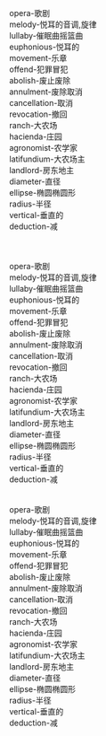 opera-歌剧<br>
melody-悦耳的音调,旋律<br>
lullaby-催眠曲摇篮曲<br>
euphonious-悦耳的<br>
movement-乐章<br>
offend-犯罪冒犯<br>
abolish-废止废除<br>
annulment-废除取消<br>
cancellation-取消<br>
revocation-撤回<br>
ranch-大农场<br>
hacienda-庄园<br>
agronomist-农学家<br>
latifundium-大农场主<br>
landlord-房东地主<br>
diameter-直径<br>
ellipse-椭圆椭圆形<br>
radius-半径<br>
vertical-垂直的<br>
deduction-减<br>
<br>
<br>
<br>
opera-歌剧<br>
melody-悦耳的音调,旋律<br>
lullaby-催眠曲摇篮曲<br>
euphonious-悦耳的<br>
movement-乐章<br>
offend-犯罪冒犯<br>
abolish-废止废除<br>
annulment-废除取消<br>
cancellation-取消<br>
revocation-撤回<br>
ranch-大农场<br>
hacienda-庄园<br>
agronomist-农学家<br>
latifundium-大农场主<br>
landlord-房东地主<br>
diameter-直径<br>
ellipse-椭圆椭圆形<br>
radius-半径<br>
vertical-垂直的<br>
deduction-减<br>
<br>
<br>
opera-歌剧<br>
melody-悦耳的音调,旋律<br>
lullaby-催眠曲摇篮曲<br>
euphonious-悦耳的<br>
movement-乐章<br>
offend-犯罪冒犯<br>
abolish-废止废除<br>
annulment-废除取消<br>
cancellation-取消<br>
revocation-撤回<br>
ranch-大农场<br>
hacienda-庄园<br>
agronomist-农学家<br>
latifundium-大农场主<br>
landlord-房东地主<br>
diameter-直径<br>
ellipse-椭圆椭圆形<br>
radius-半径<br>
vertical-垂直的<br>
deduction-减<br>
<br>
<br>
